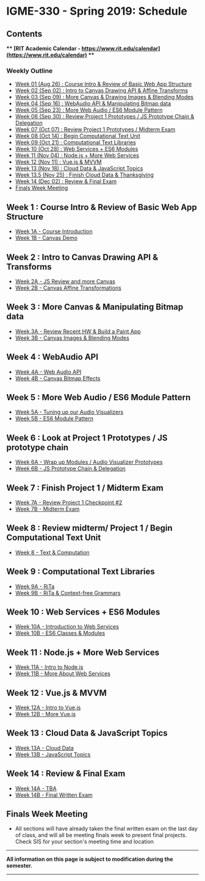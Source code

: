 
# IGME-330 - Spring 2019: Schedule

## Contents

**\*\* [RIT Academic Calendar - https://www.rit.edu/calendar](https://www.rit.edu/calendar) \*\***

### Weekly Outline

- [Week 01 (Aug 26) : Course Intro & Review of Basic Web App Structure](#week1)
- [Week 02 (Sep 02) : Intro to Canvas Drawing API & Affine Transforms](#week2)
- [Week 03 (Sep 09) : More Canvas & Drawing Images & Blending Modes](#week3)
- [Week 04 (Sep 16) : WebAudio API & Manipulating Bitmap data](#week4)
- [Week 05 (Sep 23) : More Web Audio / ES6 Module Pattern](#week5)
- [Week 06 (Sep 30) : Review Project 1 Prototypes / JS Prototype Chain & Delegation](#week6)
- [Week 07 (Oct 07) : Review Project 1 Prototypes / Midterm Exam](#week7)
- [Week 08 (Oct 14) : Begin Computational Text Unit](#week8)
- [Week 09 (Oct 21) : Computational Text Libraries](#week9)
- [Week 10 (Oct 28) : Web Services + ES6 Modules](#week10)
- [Week 11 (Nov 04) : Node.js + More Web Services](#week11)
- [Week 12 (Nov 11) : Vue.js & MVVM](#week12)
- [Week 13 (Nov 18) : Cloud Data & JavaScript Topics](#week13)
- [Week 13.5 (Nov 25) : Finish Cloud Data & Thanksgiving](#week13)
- [Week 14 (Dec 02) : Review & Final Exam](#week14)
- [Finals Week Meeting](#finalsweek)


## <a id="week1">Week 1 : Course Intro & Review of Basic Web App Structure
  - [Week 1A - Course Introduction](weekly/week-01A-notes.md)
  - [Week 1B - Canvas Demo](weekly/week-01B-notes.md)
  
## <a id="week2">Week 2 : Intro to Canvas Drawing API & Transforms
  - [Week 2A - JS Review and more Canvas](weekly/week-02A-notes.md)
  - [Week 2B - Canvas Affine Transformations](weekly/week-02B-notes.md)
  
## <a id="week3">Week 3 : More Canvas & Manipulating Bitmap data
  - [Week 3A - Review Recent HW & Build a Paint App](weekly/week-03A-notes.md)
  - [Week 3B - Canvas Images & Blending Modes](weekly/week-03B-notes.md)
 
## <a id="week4">Week 4 : WebAudio API
  - [Week 4A - Web Audio API](weekly/week-04A-notes.md)
  - [Week 4B - Canvas Bitmap Effects](weekly/week-04B-notes.md)
 
## <a id="week5">Week 5 : More Web Audio / ES6 Module Pattern
  - [Week 5A - Tuning up our Audio Visualizers](weekly/week-05A-notes.md)
  - [Week 5B - ES6 Module Pattern](weekly/week-05B-notes.md)
 
## <a id="week6">Week 6 : Look at Project 1 Prototypes / JS prototype chain
  - [Week 6A - Wrap up Modules / Audio Visualizer Prototypes](weekly/week-06A-notes.md)
  - [Week 6B - JS Prototype Chain & Delegation](weekly/week-06B-notes.md)
 
## <a id="week7">Week 7 : Finish Project 1 / Midterm Exam
  - [Week 7A - Review Project 1 Checkpoint #2](weekly/week-07A-notes.md)
  - [Week 7B - Midterm Exam](weekly/week-07B-notes.md)
 
## <a id="week8">Week 8 : Review midterm/ Project 1 / Begin Computational Text Unit
  - [Week 8 - Text & Computation](weekly/week-08-notes.md)
  
## <a id="week9">Week 9 :  Computational Text Libraries
  - [Week 9A - RiTa](weekly/week-09A-notes.md)
  - [Week 9B - RiTa & Context-free Grammars](weekly/week-09B-notes.md) 
  
## <a id="week10">Week 10 : Web Services + ES6 Modules
   - [Week 10A - Introduction to Web Services](weekly/week-10A-notes.md)
   - [Week 10B - ES6 Classes & Modules](weekly/week-10B-notes.md)
  
## <a id="week11">Week 11  : Node.js + More Web Services
   - [Week 11A - Intro to Node.js](weekly/week-11A-notes.md)
   - [Week 11B - More About Web Services](weekly/week-11B-notes.md)
  
## <a id="week12">Week 12  : Vue.js & MVVM
  - [Week 12A - Intro to Vue.js](weekly/week-12A-notes.md)
  - [Week 12B - More Vue.js](weekly/week-12B-notes.md)
  
## <a id="week13">Week 13 : Cloud Data & JavaScript Topics
  - [Week 13A - Cloud Data](weekly/week-13A-notes.md)
  - [Week 13B - JavaScript Topics](weekly/week-13B-notes.md)
 
## <a id="week14">Week 14 : Review & Final Exam
  - [Week 14A - TBA](weekly/week-14A-notes.md)
  - [Week 14B - Final Written Exam](weekly/week-14B-notes.md)
  
## <a id="finalsweek">Finals Week Meeting
  - All sections will have already taken the final written exam on the last day of class, and will all be meeting finals week to present final projects. Check SIS for your section's meeting time and location

<hr>

**All information on this page is subject to modification during the semester.**

<hr>
